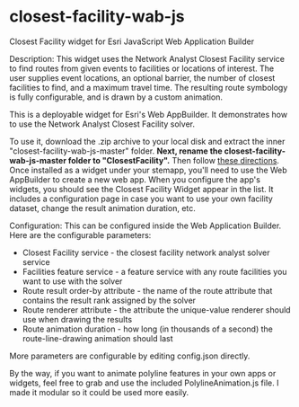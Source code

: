 # closest-facility-wab-js
Closest Facility widget for Esri JavaScript Web Application Builder

Description:
This widget uses the Network Analyst Closest Facility service to find routes from given events to facilities or locations of interest. The user supplies event locations, an optional barrier, the number of closest facilities to find, and a maximum travel time.
The resulting route symbology is fully configurable, and is drawn by a custom animation.

This is a deployable widget for Esri's Web AppBuilder. It demonstrates how to use the Network Analyst Closest Facility solver.

To use it, download the .zip archive to your local disk and extract the inner "closest-facility-wab-js-master" folder. <b>Next, rename the closest-facility-wab-js-master folder to "ClosestFacility".</b> Then follow <a href="https://developers.arcgis.com/web-appbuilder/guide/deploy-custom-widget-and-theme.htm">these directions</a>. Once installed as a widget under your stemapp, you'll need to use the Web AppBuilder to create a new web app. When you configure the app's widgets, you should see the Closest Facility Widget appear in the list. It includes a configuration page in case you want to use your own facility dataset, change the result animation duration, etc.

Configuration:
This can be configured inside the Web Application Builder. Here are the configurable parameters:
* Closest Facility service - the closest facility network analyst solver service
* Facilities feature service - a feature service with any route facilities you want to use with the solver
* Route result order-by attribute - the name of the route attribute that contains the result rank assigned by the solver
* Route renderer attribute - the attribute the unique-value renderer should use when drawing the results
* Route animation duration - how long (in thousands of a second) the route-line-drawing animation should last

More parameters are configurable by editing config.json directly.

By the way, if you want to animate polyline features in your own apps or widgets, feel free to grab and use the included PolylineAnimation.js file. I made it modular so it could be used more easily.
